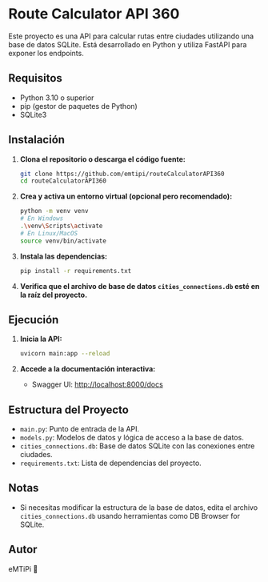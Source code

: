 # Route Calculator API 360

Este proyecto es una API para calcular rutas entre ciudades utilizando una base de datos SQLite. Está desarrollado en Python y utiliza FastAPI para exponer los endpoints.

## Requisitos

- Python 3.10 o superior
- pip (gestor de paquetes de Python)
- SQLite3

## Instalación

1. **Clona el repositorio o descarga el código fuente:**

   ```sh
   git clone https://github.com/emtipi/routeCalculatorAPI360
   cd routeCalculatorAPI360
   ```

2. **Crea y activa un entorno virtual (opcional pero recomendado):**

   ```sh
   python -m venv venv
   # En Windows
   .\venv\Scripts\activate
   # En Linux/MacOS
   source venv/bin/activate
   ```

3. **Instala las dependencias:**

   ```sh
   pip install -r requirements.txt
   ```

4. **Verifica que el archivo de base de datos `cities_connections.db` esté en la raíz del proyecto.**

## Ejecución

1. **Inicia la API:**

   ```sh
   uvicorn main:app --reload
   ```

2. **Accede a la documentación interactiva:**

   - Swagger UI: [http://localhost:8000/docs](http://localhost:8000/docs)

## Estructura del Proyecto

- `main.py`: Punto de entrada de la API.
- `models.py`: Modelos de datos y lógica de acceso a la base de datos.
- `cities_connections.db`: Base de datos SQLite con las conexiones entre ciudades.
- `requirements.txt`: Lista de dependencias del proyecto.

## Notas

- Si necesitas modificar la estructura de la base de datos, edita el archivo `cities_connections.db` usando herramientas como DB Browser for SQLite.


## Autor

eMTiPi 🫡